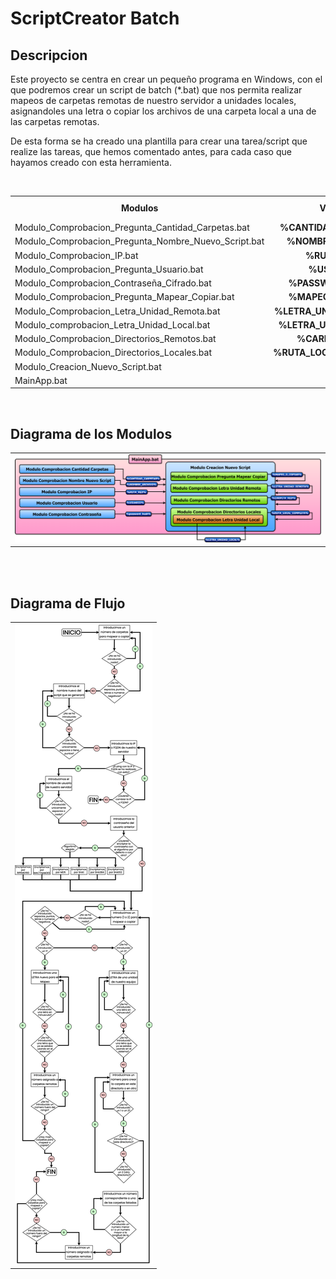 # ScriptCreator Batch
## Descripcion
<p> Este proyecto se centra en crear un pequeño programa en Windows, con el que podremos crear un script de batch (*.bat) que nos permita realizar mapeos de carpetas remotas de nuestro servidor a unidades locales, asignandoles una letra o copiar los archivos de una carpeta local a una de las carpetas remotas. </p>

<p> De esta forma se ha creado una plantilla para crear una tarea/script que realize las tareas, que hemos comentado antes, para cada caso que hayamos creado con esta herramienta. </p>

<br>

<table>
  <tr align="center">
    <td><b>Modulos</b></td>
    <td><b>Variable</b></td>
    <td><b>Breve descripción</b></td>
  </tr>
  
  <tr>
    <td> Modulo_Comprobacion_Pregunta_Cantidad_Carpetas.bat </td>
    <td align="center"><b>%CANTIDAD_CARPETAS%</b></td>
    <td></td>
  </tr>
  
  <tr>
    <td> Modulo_Comprobacion_Pregunta_Nombre_Nuevo_Script.bat </td>
    <td align="center"><b>%NOMBRE_ARCHIVO%</b></td>
    <td></td>
  </tr>
  
  <tr>
    <td> Modulo_Comprobacion_IP.bat </td>
    <td align="center"><b>%RUTA_RED%</b></td>
    <td></td>
  </tr>
 
  <tr>
    <td> Modulo_Comprobacion_Pregunta_Usuario.bat </td>
    <td align="center"><b>%USUARIO%</b></td>
    <td></td>
  </tr>
  
  <tr>
    <td> Modulo_Comprobacion_Contraseña_Cifrado.bat </td>
    <td align="center"><b>%PASSWORD_HASH%</b></td>
    <td></td>
  </tr>
  
  <tr>
    <td> Modulo_Comprobacion_Pregunta_Mapear_Copiar.bat </td>
    <td align="center"><b>%MAPEO_O_COPIAR%</b></td>
    <td></td>
  </tr>
  
  <tr>
    <td> Modulo_Comprobacion_Letra_Unidad_Remota.bat </td>
    <td align="center"><b>%LETRA_UNIDAD_REMOTA%</b></td>
    <td></td>
  </tr>
  
  <tr>
    <td> Modulo_comprobacion_Letra_Unidad_Local.bat </td>
    <td align="center"><b>%LETRA_UNIDAD_LOCAL%</b></td>
    <td></td>
  </tr>
  
  <tr>
    <td> Modulo_Comprobacion_Directorios_Remotos.bat </td>
    <td align="center"><b>%CARPETA_RED%</b></td>
    <td></td>
  </tr>
  
  <tr>
    <td> Modulo_Comprobacion_Directorios_Locales.bat </td>
    <td align="center"><b>%RUTA_LOCAL_COMPLETA%</b></td>
    <td></td>
  </tr>
  
  <tr>
    <td> Modulo_Creacion_Nuevo_Script.bat </td>
    <td></td>
  </tr>
  
  <tr>
    <td> MainApp.bat </td>
    <td></td>
  </tr>
</table>

<br>

## Diagrama de los Modulos
  <table>
    <tr>
      <td><img src="Recursos/Diagramas/Diagrama_Flujo_ModulosV2.png"/></td>
    </tr>
  </table>

  <br><br>
  
## Diagrama de Flujo
  <table>
    <tr>
      <td><img src="Recursos/Diagramas/DiagramaDeFlujoV1.png"/></td>
    </tr>
  </table>
  
  <br>
